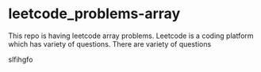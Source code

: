 # leetcode_problems-array
This repo is having leetcode array problems.
Leetcode is a coding platform which has variety of questions.
There are variety of questions

slfihgfo



